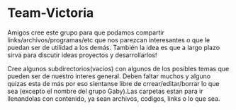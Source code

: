 # Team-Victoria
Amigos cree este grupo para que podamos compartir links/archivos/programas/etc que nos parezcan interesantes o que le puedan ser de utilidad a los demás. También la idea es que a largo plazo sirva para discutir ideas proyectos y desarrollarlos!

Cree algunos subdirectorios(vacios) con algunos de los posibles temas que pueden ser de nuestro interes general. Deben faltar muchos y alguno quizas esta de más por eso sientanse libre de crrear/editar/borrar lo que sea (excepto el nombre del grupo Gaby).Las carpetas estan para ir llenandolas con contenido, ya sean archivos, codigos, links o lo que sea.


